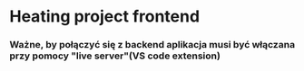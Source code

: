 # Heating project frontend

### Ważne, by połączyć się z backend aplikacja musi być włączana przy pomocy "live server"(VS code extension)

